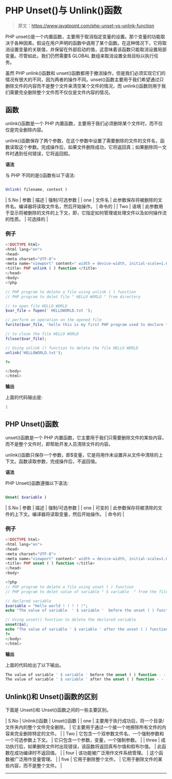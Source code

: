 # PHP Unset()与 Unlink()函数

> 原文：<https://www.javatpoint.com/php-unset-vs-unlink-function>

PHP unset()是一个内置函数，主要用于取消指定变量的设置。那个变量的功能取决于各种因素。假设在用户声明的函数中调用了某个函数。在这种情况下，它将取消设置变量的关联值，并保留在外部启动的值，这意味着该函数只能取消设置局部变量。尽管如此，我们仍然需要$ GLOBAL 数组来取消设置全局目标以执行任务。

虽然 PHP unlink()函数和 unset()函数都用于撤消操作，但是我们必须实现它们的情况有很大的不同，因为两者的操作不同。unset()函数主要用于我们希望通过只删除文件的内容而不是整个文件来清空某个文件的情况，而 unlink()函数则用于我们需要完全删除整个文件而不仅仅是文件内容的情况。

## 函数

unlink()函数是一个 PHP 内置函数，主要用于我们必须删除某个文件时，而不仅仅是完全删除内容。

unlink()函数保存了两个参数，在这个参数中设置了需要删除的文件的文件名，函数读取这个参数。完成操作后，如果文件删除成功，它将返回真；如果删除同一文件时遇到任何错误，它将返回假。

**语法**

与 PHP 不同的是()函数有以下语法:

```php

Unlink( filename, context )

```

| S.No | 参数 | 描述 | 强制/可选参数 |
| one | 文件名 | 此参数保存将被删除的文件名。编译器将读取文件名，然后开始操作。 | 命令的 |
| Two | 语境 | 此参数用于显示将被删除的文件的上下文，即，它指定如何管理或处理文件以及如何操作流的性质。 | 可选择的 |

### 例子

```php
<!DOCTYPE html>
<html lang="en">
<head>
<meta charset="UTF-8">
<meta name="viewport" content=" width = device-width, initial-scale=1.0 " >
<title> PHP unlink ( ) function </title>
</head>
<body>
<?php

// PHP program to delete a file using unlink ( ) function
// PHP program to delet file " HELLO WORLD " from directory

// to open file HELLO WORLD 
$var_file = fopen(' HELLOWORLD.txt ');

// perform an operation on the opened file
fwrite($var_file, 'hello this is my first PHP program used to declare the use of unlink ( ) function');

// to close the file HELLO WORLD 
fclose($var_file);

// Using unlink () function to delete the file HELLO WORLD
unlink('HELLOWORLD.txt');

?>

</body>
</html>

```

**输出**

上面的代码输出是:

```php
1

```

## PHP Unset()函数

unset()函数是一个 PHP 内置函数，它主要用于我们只需要删除文件的某些内容，而不是整个文件时，即帮助开发人员清除文件的内容。

unlink()函数只保存一个参数，即$变量，它是将用作未设置并从文件中清除的上下文。函数读取参数，完成操作后，不返回值。

**语法**

PHP Unset()函数遵循以下语法:

```php

Unset( $variable )

```

| S.No | 参数 | 描述 | 强制/可选参数 |
| one | 可变的 | 此参数保存将被清除的文件的上下文。编译器将读取变量，然后开始操作。 | 命令的 |

### 例子

```php
<!DOCTYPE html>
<html lang="en">
<head>
<meta charset="UTF-8">
<meta name="viewport" content=" width = device-width, initial-scale=1.0 " >
<title> PHP unset ( ) function </title>
</head>
<body>

<?php
// PHP program to delete a file using unset ( ) function
// PHP program to delet value of variable " $ variable  " from the file

// declared variable
$variable = "Hello world ! ! ! ! !";
echo "The value of variable  ' $ variable '  before the unset ( ) function - - - > " . $variable . "<br>";

// Using unset() function to delete the declared variable
unset($a);
echo "The value of variable ' $ variable ' after the unset ( ) function - - - > " . $a;
?>
</body>
</html>

```

**输出**

上面的代码给出了以下输出。

```php
The value of variable ' $ variable ' before the unset ( ) function - - - > Hello world ! ! ! ! !
The value of variable ' $ variable ' after the unset ( ) function - - - >

```

## Unlink()和 Unset()函数的区别

下面是 Unset()和 Unset()函数之间的一些主要区别。

| S.No | Unlink()函数 | Unset()函数 |
| one | 主要用于执行成功后，将一个目录/文件夹内的整个文件完全删除。 | 它主要用于通过一个接一个地擦除所有文件的内容来完全删除特定的文件。 |
| Two | 它包含一个双参数文件名、一个强制参数和一个可选参数上下文。 | 它只包含一个参数，变量，一个强制参数。 |
| three | 成功执行后，如果删除文件时出现错误，该函数将返回真布尔值和假布尔值。 | 此函数在成功编译时不返回值。 |
| four | 该功能被广泛用作文件系统管理。 | 这个函数被广泛用作变量管理。 |
| five | 它用于删除整个文件。 | 它用于删除文件的某些内容，而不是整个文件。 |

* * *